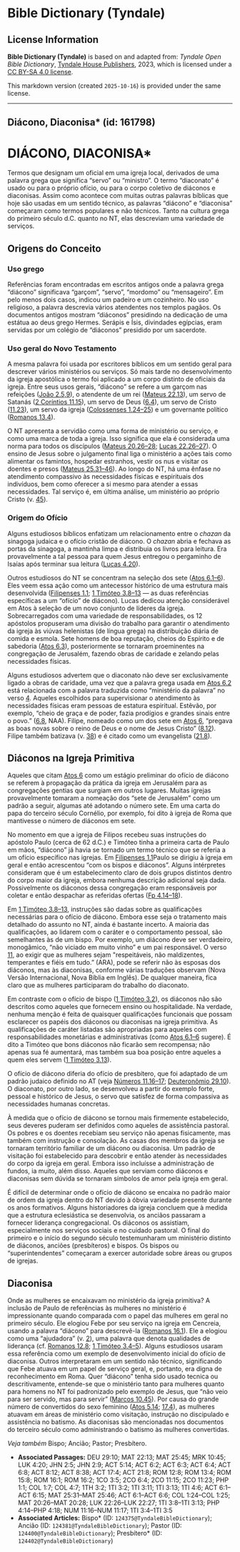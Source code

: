 # Bible Dictionary (Tyndale)

## License Information

**Bible Dictionary (Tyndale)** is based on and adapted from: _Tyndale Open Bible Dictionary_, [Tyndale House Publishers](https://tyndaleopenresources.com/), 2023, which is licensed under a [CC BY-SA 4.0 license](https://creativecommons.org/licenses/by-sa/4.0/legalcode.en).

This markdown version (created `2025-10-16`) is provided under the same license.



--------------------------------

## Diácono, Diaconisa* (id: 161798)

DIÁCONO, DIACONISA\*
====================

Termos que designam um oficial em uma igreja local, derivados de uma palavra grega que significa “servo” ou “ministro”. O termo “diaconato” é usado ou para o próprio ofício, ou para o corpo coletivo de diáconos e diaconisas. Assim como acontece com muitas outras palavras bíblicas que hoje são usadas em um sentido técnico, as palavras “diácono” e “diaconisa” começaram como termos populares e não técnicos. Tanto na cultura grega do primeiro século d.C. quanto no NT, elas descreviam uma variedade de serviços.

Origens do Conceito
-------------------

### Uso grego

Referências foram encontradas em escritos antigos onde a palavra grega “diácono” significava “garçom”, “servo”, “mordomo” ou “mensageiro”. Em pelo menos dois casos, indicou um padeiro e um cozinheiro. No uso religioso, a palavra descrevia vários atendentes nos templos pagãos. Os documentos antigos mostram “diáconos” presidindo na dedicação de uma estátua ao deus grego Hermes. Serápis e Ísis, divindades egípcias, eram servidas por um colégio de “diáconos” presidido por um sacerdote.

### Uso geral do Novo Testamento

A mesma palavra foi usada por escritores bíblicos em um sentido geral para descrever vários ministérios ou serviços. Só mais tarde no desenvolvimento da igreja apostólica o termo foi aplicado a um corpo distinto de oficiais da igreja. Entre seus usos gerais, “diácono” se refere a um garçom nas refeições ([João 2\.5,9](https://ref.ly/John2:5)), o atendente de um rei ([Mateus 22\.13](https://ref.ly/Matt22:13)), um servo de Satanás ([2 Coríntios 11\.15](https://ref.ly/2Cor11:15)), um servo de Deus ([6\.4](https://ref.ly/2Cor6:4)), um servo de Cristo ([11\.23](https://ref.ly/2Cor11:23)), um servo da igreja ([Colossenses 1\.24–25](https://ref.ly/Col1:24-Col1:25)) e um governante político ([Romanos 13\.4](https://ref.ly/Rom13:4)).

O NT apresenta a servidão como uma forma de ministério ou serviço, e como uma marca de toda a igreja. Isso significa que ela é considerada uma norma para todos os discípulos ([Mateus 20\.26–28](https://ref.ly/Matt20:26-Matt20:28); [Lucas 22\.26–27](https://ref.ly/Luke22:26-Luke22:27)). O ensino de Jesus sobre o julgamento final liga o ministério a ações tais como alimentar os famintos, hospedar estranhos, vestir os nus e visitar os doentes e presos ([Mateus 25\.31–46](https://ref.ly/Matt25:31-Matt25:46)). Ao longo do NT, há uma ênfase no atendimento compassivo às necessidades físicas e espirituais dos indivíduos, bem como oferecer a si mesmo para atender a essas necessidades. Tal serviço é, em última análise, um ministério ao próprio Cristo (v. [45](https://ref.ly/Matt25:45)).

### Origem do Ofício

Alguns estudiosos bíblicos enfatizam um relacionamento entre o *chazan* da sinagoga judaica e o ofício cristão de diácono. O *chazan* abria e fechava as portas da sinagoga, a mantinha limpa e distribuia os livros para leitura. Era provavelmente a tal pessoa para quem Jesus entregou o pergaminho de Isaías após terminar sua leitura ([Lucas 4\.20](https://ref.ly/Luke4:20)).

Outros estudiosos do NT se concentram na seleção dos sete ([Atos 6\.1–6](https://ref.ly/Acts6:1-Acts6:6)). Eles veem essa ação como um antecessor histórico de uma estrutura mais desenvolvida ([Filipenses 1\.1](https://ref.ly/Phil1:1); [1 Timóteo 3\.8–13](https://ref.ly/1Tim3:8-1Tim3:13) — as duas referências específicas a um “ofício” de diácono). Lucas dedicou atenção considerável em Atos à seleção de um novo conjunto de líderes da igreja. Sobrecarregados com uma variedade de responsabilidades, os 12 apóstolos propuseram uma divisão do trabalho para garantir o atendimento da igreja às viúvas helenistas (de língua grega) na distribuição diária de comida e esmola. Sete homens de boa reputação, cheios do Espírito e de sabedoria ([Atos 6\.3](https://ref.ly/Acts6:3)), posteriormente se tornaram proeminentes na congregação de Jerusalém, fazendo obras de caridade e zelando pelas necessidades físicas.

Alguns estudiosos advertem que o diaconato não deve ser exclusivamente ligado a obras de caridade, uma vez que a palavra grega usada em [Atos 6\.2](https://ref.ly/Acts6:2) está relacionada com a palavra traduzida como “ministério da palavra” no verso [4](https://ref.ly/Acts6:4). Aqueles escolhidos para supervisionar o atendimento às necessidades físicas eram pessoas de estatura espiritual. Estêvão, por exemplo, “cheio de graça e de poder, fazia prodígios e grandes sinais entre o povo.” ([6\.8](https://ref.ly/Acts6:8), NAA). Filipe, nomeado como um dos sete em [Atos 6](https://ref.ly/Acts6:1-Acts6:15), “pregava as boas novas sobre o reino de Deus e o nome de Jesus Cristo” ([8\.12](https://ref.ly/Acts8:12)). Filipe também batizava (v. [38](https://ref.ly/Acts8:38)) e é citado como um evangelista ([21\.8](https://ref.ly/Acts21:8)).

Diáconos na Igreja Primitiva
----------------------------

Aqueles que citam [Atos 6](https://ref.ly/Acts6:1-Acts6:15) como um estágio preliminar do ofício de diácono se referem à propagação da prática da igreja em Jerusalém para as congregações gentias que surgiam em outros lugares. Muitas igrejas provavelmente tomaram a nomeação dos “sete de Jerusalém” como um padrão a seguir, algumas até adotando o número sete. Em uma carta do papa do terceiro século Cornélio, por exemplo, foi dito à igreja de Roma que mantivesse o número de diáconos em sete.

No momento em que a igreja de Filipos recebeu suas instruções do apóstolo Paulo (cerca de 62 d.C.) e Timóteo tinha a primeira carta de Paulo em mãos, “diácono” já havia se tornado um termo técnico que se referia a um ofício específico nas igrejas. Em [Filipenses 1\.1](https://ref.ly/Phil1:1)Paulo se dirigiu à igreja em geral e então acrescentou “com os bispos e diáconos”. Alguns intérpretes consideram que é um estabelecimento claro de dois grupos distintos dentro do corpo maior da igreja, embora nenhuma descrição adicional seja dada. Possivelmente os diáconos dessa congregação eram responsáveis por coletar e então despachar as referidas ofertas ([Fp 4\.14–18](https://ref.ly/Phil4:14-Phil4:18)).

Em [1 Timóteo 3\.8–13](https://ref.ly/1Tim3:8-1Tim3:13), instruções são dadas sobre as qualificações necessárias para o ofício de diácono. Embora esse seja o tratamento mais detalhado do assunto no NT, ainda é bastante incerto. A maioria das qualificações, ao lidarem com o caráter e o comportamento pessoal, são semelhantes às de um bispo. Por exemplo, um diácono deve ser verdadeiro, monogâmico, “não viciado em muito vinho” e um pai responsável. O verso [11](https://ref.ly/1Tim3:11), ao exigir que as mulheres sejam "respeitáveis, não maldizentes, temperantes e fiéis em tudo.” (ARA), pode se referir não às esposas dos diáconos, mas às diaconisas, conforme várias traduções observam (Nova Versão Internacional, Nova Bíblia em Inglês). De qualquer maneira, fica claro que as mulheres participaram do trabalho do diaconato.

Em contraste com o ofício de bispo ([1 Timóteo 3\.2](https://ref.ly/1Tim3:2)), os diáconos não são descritos como aqueles que fornecem ensino ou hospitalidade. Na verdade, nenhuma menção é feita de quaisquer qualificações funcionais que possam esclarecer os papéis dos diáconos ou diaconisas na igreja primitiva. As qualificações de caráter listadas são apropriadas para aqueles com responsabilidades monetárias e administrativas (como [Atos 6\.1–6](https://ref.ly/Acts6:1-Acts6:6) sugere). É dito a Timóteo que bons diáconos não ficarão sem recompensa; não apenas sua fé aumentará, mas também sua boa posição entre aqueles a quem eles servem ([1 Timóteo 3\.13](https://ref.ly/1Tim3:13)).

O ofício de diácono diferia do ofício de presbítero, que foi adaptado de um padrão judaico definido no AT (veja [Números 11\.16–17](https://ref.ly/Num11:16-Num11:17); [Deuteronômio 29\.10](https://ref.ly/Deut29:10)). O diaconato, por outro lado, se desenvolveu a partir do exemplo forte, pessoal e histórico de Jesus, o servo que satisfez de forma compassiva as necessidades humanas concretas.

À medida que o ofício de diácono se tornou mais firmemente estabelecido, seus deveres puderam ser definidos como aqueles de assistência pastoral. Os pobres e os doentes recebiam seu serviço não apenas fisicamente, mas também com instrução e consolação. As casas dos membros da igreja se tornaram território familiar de um diácono ou diaconisa. Um padrão de visitação foi estabelecido para descobrir e então atender às necessidades do corpo da igreja em geral. Embora isso incluísse a administração de fundos, ia muito, além disso. Aqueles que serviam como diáconos e diaconisas sem dúvida se tornaram símbolos de amor pela igreja em geral.

É difícil de determinar onde o ofício de diácono se encaixa no padrão maior de ordem da igreja dentro do NT devido à óbvia variedade presente durante os anos formativos. Alguns historiadores da igreja concluem que à medida que a estrutura eclesiástica se desenvolvia, os anciãos passaram a fornecer liderança congregacional. Os diáconos os assistiam, especialmente nos serviços sociais e no cuidado pastoral. O final do primeiro e o início do segundo século testemunharam um ministério distinto de diáconos, anciões (presbíteros) e bispos. Os bispos ou “superintendentes” começaram a exercer autoridade sobre áreas ou grupos de igrejas.

Diaconisa
---------

Onde as mulheres se encaixavam no ministério da igreja primitiva? A inclusão de Paulo de referências às mulheres no ministério é impressionante quando comparada com o papel das mulheres em geral no primeiro século. Ele elogiou Febe por seu serviço na igreja em Cencreia, usando a palavra “diácono” para descrevê\-la ([Romanos 16\.1](https://ref.ly/Rom16:1)). Ele a elogiou como uma “ajudadora” (v. [2](https://ref.ly/Rom16:2)), uma palavra que denota qualidades de liderança (cf. [Romanos 12\.8](https://ref.ly/Rom12:8); [1 Timóteo 3\.4–5](https://ref.ly/1Tim3:4-1Tim3:5)). Alguns estudiosos usaram essa referência como um exemplo de desenvolvimento inicial do ofício de diaconisa. Outros interpretaram em um sentido não técnico, significando que Febe atuava em um papel de serviço geral, e, portanto, era digna de reconhecimento em Roma. Quer “diácono” tenha sido usado tecnica ou descritivamente, entende\-se que o ministério tanto para mulheres quanto para homens no NT foi padronizado pelo exemplo de Jesus, que “não veio para ser servido, mas para servir” ([Marcos 10\.45](https://ref.ly/Mark10:45)). Por causa do grande número de convertidos do sexo feminino ([Atos 5\.14](https://ref.ly/Acts5:14); [17\.4](https://ref.ly/Acts17:4)), as mulheres atuavam em áreas de ministério como visitação, instrução no discipulado e assistência no batismo. As diaconisas são mencionadas nos documentos do terceiro século como administrando o batismo às mulheres convertidas.

*Veja também* Bispo; Ancião; Pastor; Presbítero.

* **Associated Passages:** DEU 29:10; MAT 22:13; MAT 25:45; MRK 10:45; LUK 4:20; JHN 2:5; JHN 2:9; ACT 5:14; ACT 6:2; ACT 6:3; ACT 6:4; ACT 6:8; ACT 8:12; ACT 8:38; ACT 17:4; ACT 21:8; ROM 12:8; ROM 13:4; ROM 15:8; ROM 16:1; ROM 16:2; 1CO 3:5; 2CO 6:4; 2CO 11:15; 2CO 11:23; PHP 1:1; COL 1:7; COL 4:7; 1TH 3:2; 1TI 3:2; 1TI 3:11; 1TI 3:13; 1TI 4:6; ACT 6:1–ACT 6:15; MAT 25:31–MAT 25:46; ACT 6:1–ACT 6:6; COL 1:24–COL 1:25; MAT 20:26–MAT 20:28; LUK 22:26–LUK 22:27; 1TI 3:8–1TI 3:13; PHP 4:14–PHP 4:18; NUM 11:16–NUM 11:17; 1TI 3:4–1TI 3:5
* **Associated Articles:** Bispo* (ID: `124375@TyndaleBibleDictionary`); Ancião (ID: `124381@TyndaleBibleDictionary`); Pastor (ID: `124400@TyndaleBibleDictionary`); Presbítero* (ID: `124402@TyndaleBibleDictionary`)

